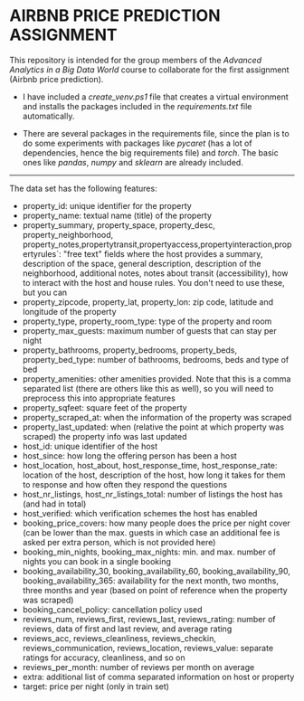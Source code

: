 # AIRBNB PRICE PREDICTION ASSIGNMENT

This repository is intended for the group members of the *Advanced Analytics in a Big Data World* course to collaborate for the first assignment (Airbnb price prediction).

- I have included a *create_venv.ps1* file that creates a virtual environment and installs the packages included in the *requirements.txt* file automatically.

- There are several packages in the requirements file, since the plan is to do some experiments with packages like *pycaret* (has a lot of dependencies, hence the big requirements file) and *torch*. The basic ones like *pandas*, *numpy* and *sklearn* are already included.

---

The data set has the following features:

- property_id: unique identifier for the property
- property_name: textual name (title) of the property
- property_summary, property_space, property_desc, property_neighborhood, property_notes,propertytransit,propertyaccess,propertyinteraction,propertyrules`: "free text" fields where the host provides a summary, description of the space, general description, description of the neighborhood, additional notes, notes about transit (accessibility), how to interact with the host and house rules. You don't need to use these, but you can
- property_zipcode, property_lat, property_lon: zip code, latitude and longitude of the property
- property_type, property_room_type: type of the property and room
- property_max_guests: maximum number of guests that can stay per night
- property_bathrooms, property_bedrooms, property_beds, property_bed_type: number of bathrooms, bedrooms, beds and type of bed
- property_amenities: other amenities provided. Note that this is a comma separated list (there are others like this as well), so you will need to preprocess this into appropriate features
- property_sqfeet: square feet of the property
- property_scraped_at: when the information of the property was scraped
- property_last_updated: when (relative the point at which property was scraped) the property info was last updated
- host_id: unique identifier of the host
- host_since: how long the offering person has been a host
- host_location, host_about, host_response_time, host_response_rate: location of the host, description of the host, how long it takes for them to response and how often they respond the questions
- host_nr_listings, host_nr_listings_total: number of listings the host has (and had in total)
- host_verified: which verification schemes the host has enabled
- booking_price_covers: how many people does the price per night cover (can be lower than the max. guests in which case an additional fee is asked per extra person, which is not provided here)
- booking_min_nights, booking_max_nights: min. and max. number of nights you can book in a single booking
- booking_availability_30, booking_availability_60, booking_availability_90, booking_availability_365: availability for the next month, two months, three months and year (based on point of reference when the property was scraped)
- booking_cancel_policy: cancellation policy used
- reviews_num, reviews_first, reviews_last, reviews_rating: number of reviews, data of first and last review, and average rating
- reviews_acc, reviews_cleanliness, reviews_checkin, reviews_communication, reviews_location, reviews_value: separate ratings for accuracy, cleanliness, and so on
- reviews_per_month: number of reviews per month on average
- extra: additional list of comma separated information on host or property
- target: price per night (only in train set)